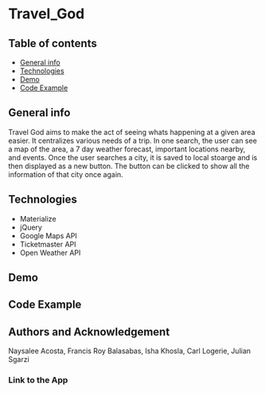 # Travel_God
## Table of contents
* [General info](#general-info)
* [Technologies](#technologies)
* [Demo](#demo)
* [Code Example](#code-example)

## General info
Travel God aims to make the act of seeing whats happening at a given area easier. It centralizes various needs of a trip. In one search, the user can see a map of the area, a 7 day weather forecast, important locations nearby, and events. Once the user searches a city, it is saved to local stoarge and is then displayed as a new button. The button can be clicked to show all the information of that city once again. 


## Technologies
- Materialize
- jQuery
- Google Maps API
- Ticketmaster API
- Open Weather API 

## Demo


## Code Example

 ## Authors and Acknowledgement
Naysalee Acosta, Francis Roy Balasabas, Isha Khosla, Carl Logerie, Julian Sgarzi

### Link to the App


